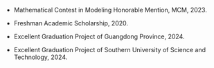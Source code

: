 - Mathematical Contest in Modeling Honorable Mention, MCM, 2023.

- Freshman Academic Scholarship, 2020.

- Excellent Graduation Project of Guangdong Province, 2024.

- Excellent Graduation Project of Southern University of Science and Technology, 2024.
